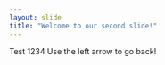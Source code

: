 ```yaml
---
layout: slide
title: "Welcome to our second slide!"
---
```

Test 1234
Use the left arrow to go back!
